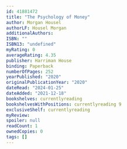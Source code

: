 ```yaml
---
id: 41881472
title: "The Psychology of Money"
author: Morgan Housel
authorLF: Housel Morgan
additionalAuthors: 
ISBN: ""
ISBN13: "undefined"
myRating: 0
averageRating: 4.35
publisher: Harriman House
binding: Paperback
numberOfPages: 252
yearPublished: "2020"
originalPublicationYear: "2020"
dateRead: "2024-01-25"
dateAdded: "2021-12-18"
bookshelves: currentlyreading
bookshelvesWithPositions: currentlyreading 9
exclusiveShelf: currentlyreading
myReview: 
spoiler: null
readCount: 1
ownedCopies: 0
tags: []
---
```


